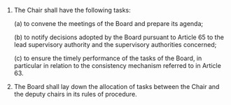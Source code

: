 1. The Chair shall have the following tasks:

    (a) to convene the meetings of the Board and prepare its agenda;

    (b) to notify decisions adopted by the Board pursuant to Article 65 to the lead supervisory authority and the supervisory authorities concerned;

    &#40;c) to ensure the timely performance of the tasks of the Board, in particular in relation to the consistency mechanism referred to in Article 63.

2. The Board shall lay down the allocation of tasks between the Chair and the deputy chairs in its rules of procedure.
